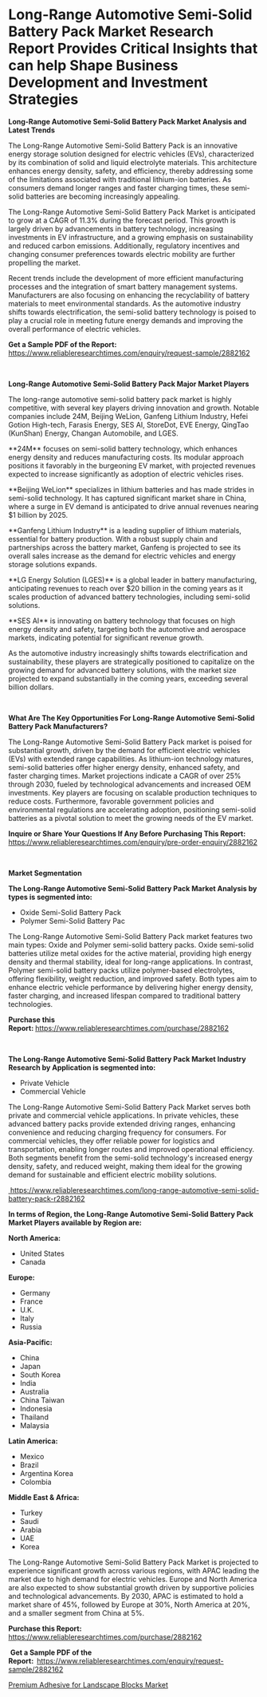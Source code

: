 <p><h1>Long-Range Automotive Semi-Solid Battery Pack Market Research Report Provides Critical Insights that can help Shape Business Development and Investment Strategies</h1></p><p><strong>Long-Range Automotive Semi-Solid Battery Pack Market Analysis and Latest Trends</strong></p>
<p><p>The Long-Range Automotive Semi-Solid Battery Pack is an innovative energy storage solution designed for electric vehicles (EVs), characterized by its combination of solid and liquid electrolyte materials. This architecture enhances energy density, safety, and efficiency, thereby addressing some of the limitations associated with traditional lithium-ion batteries. As consumers demand longer ranges and faster charging times, these semi-solid batteries are becoming increasingly appealing.</p><p>The Long-Range Automotive Semi-Solid Battery Pack Market is anticipated to grow at a CAGR of 11.3% during the forecast period. This growth is largely driven by advancements in battery technology, increasing investments in EV infrastructure, and a growing emphasis on sustainability and reduced carbon emissions. Additionally, regulatory incentives and changing consumer preferences towards electric mobility are further propelling the market.</p><p>Recent trends include the development of more efficient manufacturing processes and the integration of smart battery management systems. Manufacturers are also focusing on enhancing the recyclability of battery materials to meet environmental standards. As the automotive industry shifts towards electrification, the semi-solid battery technology is poised to play a crucial role in meeting future energy demands and improving the overall performance of electric vehicles.</p></p>
<p><strong>Get a Sample PDF of the Report:&nbsp;</strong> <a href="https://www.reliableresearchtimes.com/enquiry/request-sample/2882162?utm_campaign=2207&utm_medium=2&utm_source=Github&utm_content=ia&utm_term=13032025&utm_id=long-range-automotive-semi-solid-battery-pack">https://www.reliableresearchtimes.com/enquiry/request-sample/2882162</a></p>
<p>&nbsp;</p>
<p><strong>Long-Range Automotive Semi-Solid Battery Pack Major Market Players</strong></p>
<p><p>The long-range automotive semi-solid battery pack market is highly competitive, with several key players driving innovation and growth. Notable companies include 24M, Beijing WeLion, Ganfeng Lithium Industry, Hefei Gotion High-tech, Farasis Energy, SES AI, StoreDot, EVE Energy, QingTao (KunShan) Energy, Changan Automobile, and LGES.</p><p>**24M** focuses on semi-solid battery technology, which enhances energy density and reduces manufacturing costs. Its modular approach positions it favorably in the burgeoning EV market, with projected revenues expected to increase significantly as adoption of electric vehicles rises.</p><p>**Beijing WeLion** specializes in lithium batteries and has made strides in semi-solid technology. It has captured significant market share in China, where a surge in EV demand is anticipated to drive annual revenues nearing $1 billion by 2025.</p><p>**Ganfeng Lithium Industry** is a leading supplier of lithium materials, essential for battery production. With a robust supply chain and partnerships across the battery market, Ganfeng is projected to see its overall sales increase as the demand for electric vehicles and energy storage solutions expands.</p><p>**LG Energy Solution (LGES)** is a global leader in battery manufacturing, anticipating revenues to reach over $20 billion in the coming years as it scales production of advanced battery technologies, including semi-solid solutions.</p><p>**SES AI** is innovating on battery technology that focuses on high energy density and safety, targeting both the automotive and aerospace markets, indicating potential for significant revenue growth.</p><p>As the automotive industry increasingly shifts towards electrification and sustainability, these players are strategically positioned to capitalize on the growing demand for advanced battery solutions, with the market size projected to expand substantially in the coming years, exceeding several billion dollars.</p></p>
<p>&nbsp;</p>
<p><strong>What Are The Key Opportunities For Long-Range Automotive Semi-Solid Battery Pack Manufacturers?</strong></p>
<p><p>The Long-Range Automotive Semi-Solid Battery Pack market is poised for substantial growth, driven by the demand for efficient electric vehicles (EVs) with extended range capabilities. As lithium-ion technology matures, semi-solid batteries offer higher energy density, enhanced safety, and faster charging times. Market projections indicate a CAGR of over 25% through 2030, fueled by technological advancements and increased OEM investments. Key players are focusing on scalable production techniques to reduce costs. Furthermore, favorable government policies and environmental regulations are accelerating adoption, positioning semi-solid batteries as a pivotal solution to meet the growing needs of the EV market.</p></p>
<p><strong>Inquire or Share Your Questions If Any Before Purchasing This Report:</strong> <a href="https://www.reliableresearchtimes.com/enquiry/pre-order-enquiry/2882162?utm_campaign=2207&utm_medium=2&utm_source=Github&utm_content=ia&utm_term=13032025&utm_id=long-range-automotive-semi-solid-battery-pack">https://www.reliableresearchtimes.com/enquiry/pre-order-enquiry/2882162</a></p>
<p>&nbsp;</p>
<p><strong>Market Segmentation</strong></p>
<p><strong>The Long-Range Automotive Semi-Solid Battery Pack Market Analysis by types is segmented into:</strong></p>
<p><ul><li>Oxide Semi-Solid Battery Pack</li><li>Polymer Semi-Solid Battery Pac</li></ul></p>
<p><p>The Long-Range Automotive Semi-Solid Battery Pack market features two main types: Oxide and Polymer semi-solid battery packs. Oxide semi-solid batteries utilize metal oxides for the active material, providing high energy density and thermal stability, ideal for long-range applications. In contrast, Polymer semi-solid battery packs utilize polymer-based electrolytes, offering flexibility, weight reduction, and improved safety. Both types aim to enhance electric vehicle performance by delivering higher energy density, faster charging, and increased lifespan compared to traditional battery technologies.</p></p>
<p><strong>Purchase this Report:&nbsp;</strong><a href="https://www.reliableresearchtimes.com/purchase/2882162?utm_campaign=2207&utm_medium=2&utm_source=Github&utm_content=ia&utm_term=13032025&utm_id=long-range-automotive-semi-solid-battery-pack">https://www.reliableresearchtimes.com/purchase/2882162</a></p>
<p>&nbsp;</p>
<p><strong>The Long-Range Automotive Semi-Solid Battery Pack Market Industry Research by Application is segmented into:</strong></p>
<p><ul><li>Private Vehicle</li><li>Commercial Vehicle</li></ul></p>
<p><p>The Long-Range Automotive Semi-Solid Battery Pack Market serves both private and commercial vehicle applications. In private vehicles, these advanced battery packs provide extended driving ranges, enhancing convenience and reducing charging frequency for consumers. For commercial vehicles, they offer reliable power for logistics and transportation, enabling longer routes and improved operational efficiency. Both segments benefit from the semi-solid technology's increased energy density, safety, and reduced weight, making them ideal for the growing demand for sustainable and efficient electric mobility solutions.</p></p>
<p><a href="https://www.reliableresearchtimes.com/long-range-automotive-semi-solid-battery-pack-r2882162?utm_campaign=2207&utm_medium=2&utm_source=Github&utm_content=ia&utm_term=13032025&utm_id=long-range-automotive-semi-solid-battery-pack">&nbsp;https://www.reliableresearchtimes.com/long-range-automotive-semi-solid-battery-pack-r2882162</a></p>
<p><strong>In terms of Region, the Long-Range Automotive Semi-Solid Battery Pack Market Players available by Region are:</strong></p>
<p>
    <p> <strong> North America: </strong>
        <ul>
            <li>United States</li>
            <li>Canada</li>
        </ul>
        </p> 
    <p> <strong> Europe: </strong>
        <ul>
            <li>Germany</li>
            <li>France</li>
            <li>U.K.</li>
            <li>Italy</li>
            <li>Russia</li>
        </ul>
        </p> 
    <p> <strong> Asia-Pacific: </strong>
        <ul>
            <li>China</li>
            <li>Japan</li>
            <li>South Korea</li>
            <li>India</li>
            <li>Australia</li>
            <li>China Taiwan</li>
            <li>Indonesia</li>
            <li>Thailand</li>
            <li>Malaysia</li>
        </ul>
        </p> 
    <p> <strong> Latin America: </strong>
        <ul>
            <li>Mexico</li>
            <li>Brazil</li>
            <li>Argentina Korea</li>
            <li>Colombia</li>
        </ul>
        </p> 
    <p> <strong> Middle East & Africa: </strong>
        <ul>
            <li>Turkey</li>
            <li>Saudi</li>
            <li>Arabia</li>
            <li>UAE</li>
            <li>Korea</li>
        </ul>
    </p>
    </p>
<p><p>The Long-Range Automotive Semi-Solid Battery Pack Market is projected to experience significant growth across various regions, with APAC leading the market due to high demand for electric vehicles. Europe and North America are also expected to show substantial growth driven by supportive policies and technological advancements. By 2030, APAC is estimated to hold a market share of 45%, followed by Europe at 30%, North America at 20%, and a smaller segment from China at 5%.</p></p>
<p><strong>Purchase this Report: </strong><a href="https://www.reliableresearchtimes.com/purchase/2882162?utm_campaign=2207&utm_medium=2&utm_source=Github&utm_content=ia&utm_term=13032025&utm_id=long-range-automotive-semi-solid-battery-pack">https://www.reliableresearchtimes.com/purchase/2882162</a></p>
<p>&nbsp;<strong>Get a Sample PDF of the Report:&nbsp;&nbsp;</strong><a href="https://www.reliableresearchtimes.com/enquiry/request-sample/2882162?utm_campaign=2207&utm_medium=2&utm_source=Github&utm_content=ia&utm_term=13032025&utm_id=long-range-automotive-semi-solid-battery-pack">https://www.reliableresearchtimes.com/enquiry/request-sample/2882162</a></p>
<p><strong></strong></p>
<p><p><a href="https://github.com/luckyshygirl/Market-Research-Report-List-7/blob/main/premium-adhesive-for-landscape-blocks-market.md?utm_campaign=2207&utm_medium=2&utm_source=Github&utm_content=ia&utm_term=13032025&utm_id=long-range-automotive-semi-solid-battery-pack">Premium Adhesive for Landscape Blocks Market</a></p></p>